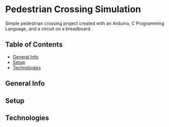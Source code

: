 # Pedestrian Crossing Simulation

Simple pedestrian crossing project created with an Arduino, C Programming Language, and a circuit on a breadboard. 

## Table of Contents
* [General Info](#general-info)
* [Setup](#setup)
* [Technologies](#technologies)

## General Info

## Setup

## Technologies


